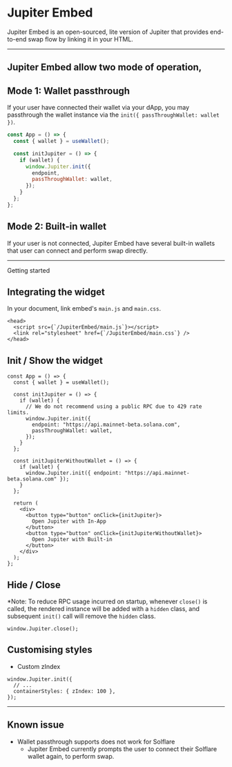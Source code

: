 # Jupiter Embed

Jupiter Embed is an open-sourced, lite version of Jupiter that provides end-to-end swap flow by linking it in your HTML.

---

## Jupiter Embed allow two mode of operation,

## Mode 1: Wallet passthrough

If your user have connected their wallet via your dApp, you may passthrough the wallet instance via the `init({ passThroughWallet: wallet })`.

```jsx
const App = () => {
  const { wallet } = useWallet();

  const initJupiter = () => {
    if (wallet) {
      window.Jupiter.init({
        endpoint,
        passThroughWallet: wallet,
      });
    }
  };
};
```

## Mode 2: Built-in wallet

If your user is not connected, Jupiter Embed have several built-in wallets that user can connect and perform swap directly.

---

Getting started

## Integrating the widget

In your document, link embed's `main.js` and `main.css`.

```tsx
<head>
  <script src={`/JupiterEmbed/main.js`}></script>
  <link rel="stylesheet" href={`/JupiterEmbed/main.css`} />
</head>
```

## Init / Show the widget

```tsx
const App = () => {
  const { wallet } = useWallet();

  const initJupiter = () => {
    if (wallet) {
      // We do not recommend using a public RPC due to 429 rate limits.
      window.Jupiter.init({
        endpoint: "https://api.mainnet-beta.solana.com",
        passThroughWallet: wallet,
      });
    }
  };

  const initJupiterWithoutWallet = () => {
    if (wallet) {
      window.Jupiter.init({ endpoint: "https://api.mainnet-beta.solana.com" });
    }
  };

  return (
    <div>
      <button type="button" onClick={initJupiter}>
        Open Jupiter with In-App
      </button>
      <button type="button" onClick={initJupiterWithoutWallet}>
        Open Jupiter with Built-in
      </button>
    </div>
  );
};
```

## Hide / Close

\*Note: To reduce RPC usage incurred on startup, whenever `close()` is called, the rendered instance will be added with a `hidden` class, and subsequent `init()` call will remove the `hidden` class.

```tsx
window.Jupiter.close();
```

## Customising styles
  - Custom zIndex
  ```tsx
  window.Jupiter.init({
    // ...
    containerStyles: { zIndex: 100 },
  });
  ```

---

## Known issue

- Wallet passthrough supports does not work for Solflare
  - Jupiter Embed currently prompts the user to connect their Solflare wallet again, to perform swap.
